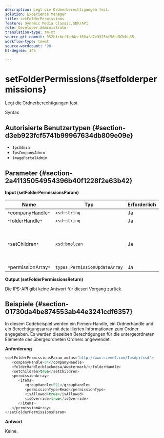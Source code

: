 ```yaml
---
description: Legt die Ordnerberechtigungen fest.
solution: Experience Manager
title: setFolderPermissions
feature: Dynamic Media Classic,SDK/API
role: Developer,Administrator
translation-type: tm+mt
source-git-commit: 052bfcbcf1bd4ccf60afa7e3325bf58dd07cba85
workflow-type: tm+mt
source-wordcount: '98'
ht-degree: 14%

---
```



# setFolderPermissions{#setfolderpermissions}

Legt die Ordnerberechtigungen fest.

Syntax

## Autorisierte Benutzertypen {#section-d3eb923fcf5741b99967634db809e09e}

* `IpsAdmin`
* `IpsCompanyAdmin`
* `ImagePortalAdmin`

## Parameter {#section-2a41135054954396b40f1228f2e63b42}

**Input (setFolderPermissionsParam)**

| Name | Typ | Erforderlich | Beschreibung |
|---|---|---|---|
| `*`companyHandle`*` | `xsd:string` | Ja | Firma Handle. |
| `*`folderHandle`*` | `xsd:string` | Ja | Ordner-Handle. |
| `*`setChildren`*` | `xsd:boolean` | Ja | Legt Berechtigungen für untergeordnete Elemente fest, die dem Ordner gehören. |
| `*`permissionArray`*` | `types:PermissionUpdateArray` | Ja | Berechtigungsarray. |

**Output (setFolderPermissionsReturn)**

Die IPS-API gibt keine Antwort für diesen Vorgang zurück.

## Beispiele {#section-01730da4be874553ab44e3241cdf6357}

In diesem Codebeispiel werden ein Firmen-Handle, ein Ordnerhandle und ein Berechtigungsarray mit detaillierten Informationen zum Ordner angegeben. Es werden dieselben Berechtigungen für die untergeordneten Elemente des übergeordneten Ordners angewendet.

**Anforderung**

```java
<setFolderPermissionsParam xmlns="http://www.scene7.com/IpsApi/xsd">
   <companyHandle>64</companyHandle>
   <folderHandle>blackmesa/Awatermark/</folderHandle>
   <setChildren>true</setChildren>
   <permissionArray>
      <items>
         <groupHandle>521</groupHandle>
         <permissionType>Read</permissionType>
         <isAllowed>true</isAllowed>
         <isOverride>true</isOverride>
      </items>
   </permissionArray>
</setFolderPermissionsParam>
```

**Antwort**

Keine.
